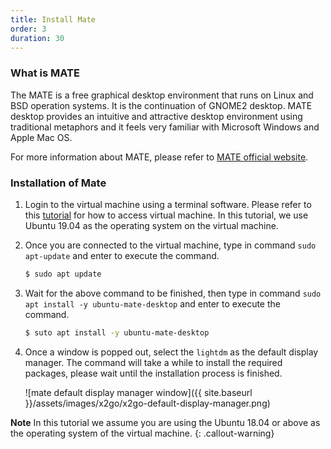 ```yaml
---
title: Install Mate
order: 3
duration: 30
---
```


### What is MATE

The MATE is a free graphical desktop environment that runs on Linux and BSD operation systems. It is the continuation of GNOME2 desktop. MATE desktop provides an intuitive and attractive desktop environment using traditional metaphors and it feels very familiar with Microsoft Windows and Apple Mac OS. 

For more information about MATE, please refer to [MATE official website](https://ubuntu-mate.org/).

### Installation of Mate

1. Login to the virtual machine using a terminal software. Please refer to this [tutorial](/connecting/01-overview) for how to access virtual machine. In this tutorial, we use Ubuntu 19.04 as the operating system on the virtual machine.

2. Once you are connected to the virtual machine, type in command `sudo apt-update` and enter to execute the command.

    ```bash
    $ sudo apt update
    ```

3. Wait for the above command to be finished, then type in command `sudo apt install -y ubuntu-mate-desktop` and enter to execute the command. 

    ```bash
    $ suto apt install -y ubuntu-mate-desktop
    ```

4. Once a window is popped out, select the `lightdm` as the default display manager. The command will take a while to install the required packages, please wait until the installation process is finished.

    ![mate default display manager window]({{ site.baseurl }}/assets/images/x2go/x2go-default-display-manager.png)

**Note**
In this tutorial we assume you are using the Ubuntu 18.04 or above as the operating system of the virtual machine.
{: .callout-warning}
